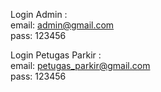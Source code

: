 Login Admin : <br>
email: admin@gmail.com <br>
pass: 123456

Login Petugas Parkir : <br>
email: petugas_parkir@gmail.com <br>
pass: 123456

